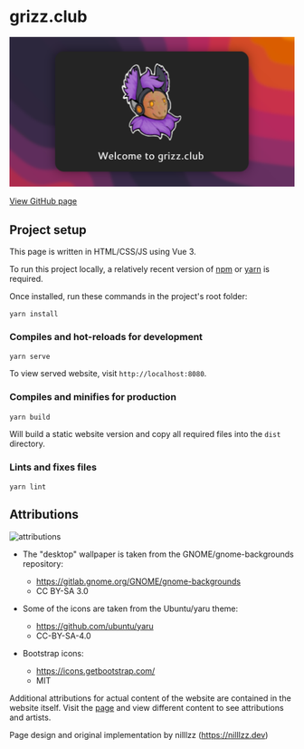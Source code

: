 # grizz.club

[![welcome image](./public/og_image.png 'Welcome to grizz.club')](https://nilllzz.github.io/grizz.club)

[View GitHub page](https://nilllzz.github.io/grizz.club)

## Project setup

This page is written in HTML/CSS/JS using Vue 3.

To run this project locally, a relatively recent version of [npm](https://docs.npmjs.com/downloading-and-installing-node-js-and-npm) or [yarn](https://yarnpkg.com/) is required.

Once installed, run these commands in the project's root folder:

```
yarn install
```

### Compiles and hot-reloads for development

```
yarn serve
```

To view served website, visit `http://localhost:8080`.

### Compiles and minifies for production

```
yarn build
```

Will build a static website version and copy all required files into the `dist` directory.

### Lints and fixes files

```
yarn lint
```

## Attributions

![attributions](https://github.com/nilllzz/grizz.club/assets/2119926/984e1422-133b-4c05-bce4-aaf406081137)

-   The "desktop" wallpaper is taken from the GNOME/gnome-backgrounds repository:

    -   https://gitlab.gnome.org/GNOME/gnome-backgrounds
    -   CC BY-SA 3.0

-   Some of the icons are taken from the Ubuntu/yaru theme:

    -   https://github.com/ubuntu/yaru
    -   CC-BY-SA-4.0

-   Bootstrap icons:

    -   https://icons.getbootstrap.com/
    -   MIT

Additional attributions for actual content of the website are contained in the website itself. Visit the [page](https://nilllzz.github.io/grizz.club) and view different content to see attributions and artists.

Page design and original implementation by nilllzz (https://nilllzz.dev)
